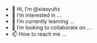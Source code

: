 - 👋 Hi, I’m @xiaoyuhz
- 👀 I’m interested in ...
- 🌱 I’m currently learning ...
- 💞️ I’m looking to collaborate on ...
- 📫 How to reach me ...

<!---
xiaoyuhz/xiaoyuhz is a ✨ special ✨ repository because its `README.md` (this file) appears on your GitHub profile.
You can click the Preview link to take a look at your changes.
--->
